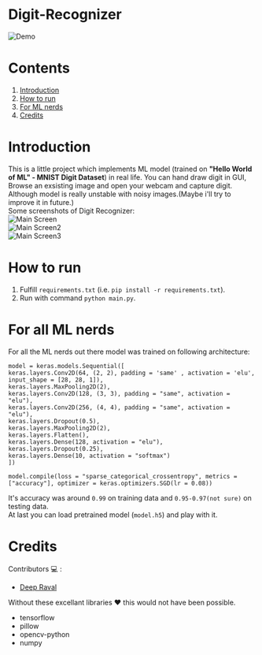 # Digit-Recognizer
![Demo](https://github.com/imdeep2905/Digit-Recognizer/blob/master/Images/demo.gif)<br>
# Contents
1. [Introduction](#Introduction)
2. [How to run](#How-to-run) 
3. [For ML nerds](#For-all-ML-nerds)
4. [Credits](#Credits)
# Introduction
This is a little project which implements ML model (trained on **"Hello World of ML" - MNIST Digit Dataset**) in real life. You can hand draw digit in GUI, Browse an exsisting image and open your webcam and capture digit. Although model is really unstable with noisy images.(Maybe i'll try to improve it in future.)<br>
Some screenshots of Digit Recognizer:<br>
![Main Screen](https://github.com/imdeep2905/Digit-Recognizer/blob/master/Images/mainscreen.PNG)<br>
![Main Screen2](https://github.com/imdeep2905/Digit-Recognizer/blob/master/Images/mainscreen2.PNG)<br>
![Main Screen3](https://github.com/imdeep2905/Digit-Recognizer/blob/master/Images/mainscreen3.PNG)<br>

# How to run
  1. Fulfill ```requirements.txt``` (i.e. ```pip install -r requirements.txt```).
  2. Run with command ```python main.py```.

# For all ML nerds
For all the ML nerds out there model was trained on following architecture:
```
model = keras.models.Sequential([
keras.layers.Conv2D(64, (2, 2), padding = 'same' , activation = 'elu', input_shape = [28, 28, 1]),
keras.layers.MaxPooling2D(2),
keras.layers.Conv2D(128, (3, 3), padding = "same", activation = "elu"),
keras.layers.Conv2D(256, (4, 4), padding = "same", activation = "elu"),
keras.layers.Dropout(0.5),
keras.layers.MaxPooling2D(2),
keras.layers.Flatten(),
keras.layers.Dense(128, activation = "elu"),
keras.layers.Dropout(0.25),
keras.layers.Dense(10, activation = "softmax")
])

model.compile(loss = "sparse_categorical_crossentropy", metrics = ["accuracy"], optimizer = keras.optimizers.SGD(lr = 0.08))
``` 
It's accuracy was around ```0.99``` on training data and ```0.95-0.97(not sure)``` on testing data.<br>
At last you can load pretrained model (```model.h5```) and play with it.

# Credits

Contributors :computer: : 
   * [Deep Raval](https://github.com/imdeep2905)

Without these excellant libraries :heart: this would not have been possible.
   * tensorflow
   * pillow
   * opencv-python
   * numpy
